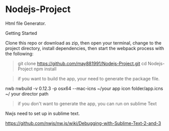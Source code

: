 # Nodejs-Project

Html file Generator.

Getting Started

Clone this repo or download as zip, then open your terminal, change to the project directory, install dependencies, then start the webpack process with the following:

> git clone https://github.com/may881991/Nodejs-Project.git
> cd Nodejs-Project
> npm install

> if you want to build the app, your need to generate the package file.

nwb nwbuild -v 0.12.3 -p osx64 --mac-icns ~/your app icon folder/app.icns ~/ your director path

> if you don't want to generate the app, you can run on sublime Text 

Nwjs need to set up in sublime text.

https://github.com/nwjs/nw.js/wiki/Debugging-with-Sublime-Text-2-and-3






